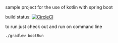 sample project for the use of kotlin with spring boot

build status: [![CircleCI](https://circleci.com/gh/Blink1982/statistics/tree/master.svg?style=svg)](https://circleci.com/gh/Blink1982/statistics/tree/master)


to run just check out and run on command line
```
./gradlew bootRun
```